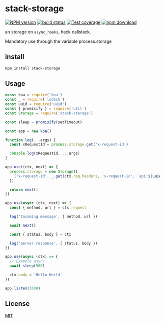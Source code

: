 stack-storage
=================

[![NPM version][npm-image]][npm-url]
[![build status][travis-image]][travis-url]
[![Test coverage][codecov-image]][codecov-url]
[![npm download][download-image]][download-url]

[npm-image]: https://img.shields.io/npm/v/stack-storage.svg?style=flat
[npm-url]: https://npmjs.org/package/stack-storage
[travis-image]: https://img.shields.io/travis/nook-scheel/stack-storage.svg?style=flat
[travis-url]: https://travis-ci.org/nook-scheel/stack-storage
[codecov-image]: https://codecov.io/gh/nook-scheel/stack-storage/branch/master/graph/badge.svg
[codecov-url]: https://codecov.io/gh/nook-scheel/stack-storage
[download-image]: https://img.shields.io/npm/dm/stack-storage.svg?style=flat-square
[download-url]: https://npmjs.org/package/stack-storage

an storage on `async_hooks`, hack callstack.

Mandatory use through the variable process.storage

## install

```bash
npm install stack-storage
```

## Usage

```js
const koa = require('koa')
const _ = require('lodash')
const uuid = require('uuid')
const { promisify } = require('util')
const Storage = require('stack-storage')

const sleep = promisify(setTimeout)

const app = new koa()

function log(...args) {
  const xRequestId = process.storage.get('x-request-id')

  console.log(xRequestId, ...args)
}

app.use((ctx, next) => {
  process.storage = new Storage([
    ['x-request-id', _.get(ctx.req.headers, 'x-request-id', `api:${uuid.v4()}`)],
  ])

  return next()
})

app.use(async (ctx, next) => {
  const { method, url } = ctx.request

  log('Incoming message', { method, url })

  await next()

  const { status, body } = ctx

  log('Server response', { status, body })
})

app.use(async (ctx) => {
  // Example async
  await sleep(500)

  ctx.body = 'Hello World'
})

app.listen(3000)
```

## License

[MIT](LICENSE)

